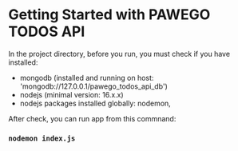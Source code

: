 # Getting Started with PAWEGO TODOS API

In the project directory, before you run, you must check if you have installed:
- mongodb (installed and running on host: 'mongodb://127.0.0.1/pawego_todos_api_db')
- nodejs (minimal version: 16.x.x)
- nodejs packages installed globally: nodemon, 

After check, you can run app from this commnand:

### `nodemon index.js`